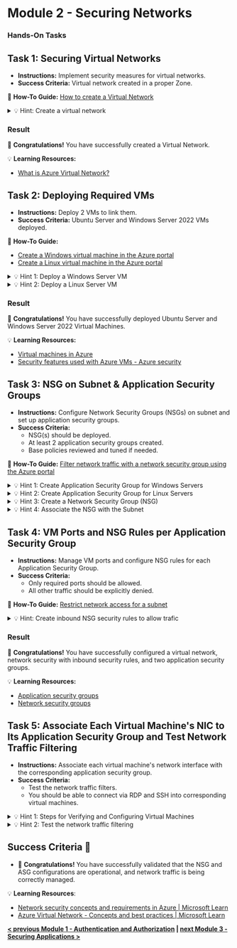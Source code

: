 # Module 2 - Securing Networks

### Hands-On Tasks

## Task 1: Securing Virtual Networks
- **Instructions:** Implement security measures for virtual networks.
- **Success Criteria:** Virtual network created in a proper Zone.
  
📘 **How-To Guide:** [How to create a Virtual Network](https://learn.microsoft.com/en-us/azure/virtual-network/quick-create-portal)

<details close>
<summary>💡 Hint: Create a virtual network</summary>
<br>

1. **Sign in to the Azure Portal**
   - Go to: [Azure Portal](https://portal.azure.com/).
   - **Note:** Use an account with the Owner or Contributor role in the Azure subscription you are using for this lab.

2. **Navigate to Virtual Networks**
   - In the Azure portal, use the **Search resources, services, and docs** text box at the top.
   - Type **Virtual networks** and press **Enter**.

3. **Create a Virtual Network**
   - On the **Virtual networks** blade, click **+ Create**.

4. **Configure Basic Settings**
   - On the **Basics** tab of the **Create virtual network** blade, specify the following settings and click **Next: IP Addresses**:
     - **Subscription:** Select the Azure subscription you are using for this lab.
     - **Resource group:** Click **Create new** and enter **MY_RG_CLOUD_ACADEMY**.
     - **Name:** Enter **CLOUDACADEMYVirtualNetwork**.
     - **Region:** Select **(Africa) South Africa North**.

5. **Configure IP Addresses**
   - On the **IP addresses** tab, set the **IPv4 address space** to **10.0.0.0/16**.
   - If needed, in the **Subnet name** column, click **default**, and on the **Edit subnet** blade, specify the following settings and click **Save**:
     - **Subnet name:** Enter **SRVSubnetwork**.
     - **Subnet address range:** Enter **10.0.0.0/24**.

6. **Review and Create**
   - Back on the **IP addresses** tab, click **Review + create**.
   - On the **Review + create** tab, click **Create**.

</details>

### Result
🎊 **Congratulations!** You have successfully created a Virtual Network.

💡 **Learning Resources:**
- [What is Azure Virtual Network?](https://learn.microsoft.com/en-us/azure/virtual-network/virtual-networks-overview)

## Task 2: Deploying Required VMs
- **Instructions:** Deploy 2 VMs to link them.
- **Success Criteria:** Ubuntu Server and Windows Server 2022 VMs deployed.

📘 **How-To Guide:** 
- [Create a Windows virtual machine in the Azure portal](https://learn.microsoft.com/en-us/azure/virtual-machines/windows/quick-create-portal)
- [Create a Linux virtual machine in the Azure portal](https://learn.microsoft.com/en-us/azure/virtual-machines/linux/quick-create-portal?tabs=ubuntu)

<details close>
<summary>💡 Hint 1: Deploy a Windows Server VM</summary>
<br>

## Creating Windows Server VM

1. **Navigation to Virtual Machines**
   - In the Azure portal, navigate to the **Virtual machines** blade.
   - Click **+ Create** and then select **+ Azure virtual machine** from the dropdown list.

2. **Configure Basic Settings for Windows VM**
   - On the **Basics** tab of the **Create a virtual machine** blade, specify the following settings:

     |Setting|Value|
     |---|---|
     |Subscription|Select the Azure subscription you are using for this lab|
     |Resource group|**MY_RG_CLOUD_ACADEMY**|
     |Virtual machine name|**CLOUDacademyVMwinSRV**|
     |Region|**(Africa) South Africa North**|
     |Image|**Windows Server 2022 Datacenter: Azure Edition - x64 Gen2**|
     |Size|**Standard D2s v3**|
     |Username|**Define your own user**|
     |Password|**Define your own password**|
     |Public inbound ports|**None**|
     |Already have a Windows Server license?|**No**|

     > **Note:** We will configure public inbound ports in the subsequent NSG task.

3. **Configure Disks**
   - Click **Next: Disks >**.
   - On the **Disks** tab, set the **OS disk type** to **Standard HDD**.
   - Click **Next: Networking >**.

4. **Configure Networking**
   - On the **Networking** tab, select the previously created network **WindowsSRVSubnetwork**.
   - Under **NIC network security group**, select **None**.

5. **Configure Management and Monitoring**
   - Click **Next: Management >**, then **Next: Monitoring >**.
   - On the **Monitoring** tab, ensure the following setting:

     |Setting|Value|
     |---|---|
     |Boot diagnostics|**Enabled with managed storage account (recommended)**|

6. **Review and Create**
   - Click **Review + create**.
   - On the **Review + create** blade, ensure that validation was successful and click **Create**.

</details>

<details close>
<summary>💡 Hint 2:  Deploy a Linux Server VM</summary>
<br>

## Creating Linux Server VM

1. **Navigation to Virtual Machines**
   - In the Azure portal, navigate to the **Virtual machines** blade.
   - Click **+ Create** and then select **+ Azure virtual machine** from the dropdown list.

2. **Configure Basic Settings for Linux VM**
   - On the **Basics** tab of the **Create a virtual machine** blade, specify the following settings:

     |Setting|Value|
     |---|---|
     |Subscription|Select the Azure subscription you are using for this lab|
     |Resource group|**MY_RG_CLOUD_ACADEMY**|
     |Virtual machine name|**CLOUDacademyVMlinuxSRV**|
     |Region|**(Africa) South Africa North**|
     |Image|**Ubuntu Server 24.04 LTS - x64 Gen2**|
     |Size|**Standard_B2ls_v2**|
     |Username|**Define your own user**|
     |Password|**Define your own password**|
     |Public inbound ports|**None**|

     > **Note:** We will configure public inbound ports in the subsequent NSG task.

3. **Configure Disks**
   - Click **Next: Disks >**.
   - On the **Disks** tab, set the **OS disk type** to **Standard HDD**.
   - Click **Next: Networking >**.

4. **Configure Networking**
   - On the **Networking** tab, select the previously created network **WindowsSRVSubnetwork**.
   - Under **NIC network security group**, select **None**.

5. **Configure Management and Monitoring**
   - Click **Next: Management >**, then **Next: Monitoring >**.
   - On the **Monitoring** tab, ensure the following setting:

     |Setting|Value|
     |---|---|
     |Boot diagnostics|**Enabled with managed storage account (recommended)**|

6. **Review and Create**
   - Click **Review + create**.
   - On the **Review + create** blade, ensure that validation was successful and click **Create**.

> **Note:** Wait for both virtual machines to be provisioned before continuing.

</details>

### Result
🎊 **Congratulations!** You have successfully deployed Ubuntu Server and Windows Server 2022 Virtual Machines.

💡 **Learning Resources:**
- [Virtual machines in Azure](https://learn.microsoft.com/en-us/azure/virtual-machines/overview)
- [Security features used with Azure VMs - Azure security](https://learn.microsoft.com/en-us/azure/security/fundamentals/virtual-machines-overview?toc=%2Fazure%2Fvirtual-machines%2Ftoc.json)

## Task 3: NSG on Subnet & Application Security Groups
- **Instructions:** Configure Network Security Groups (NSGs) on subnet and set up application security groups.
- **Success Criteria:**
  - NSG(s) should be deployed.
  - At least 2 application security groups created.
  - Base policies reviewed and tuned if needed.

📘 **How-To Guide:** [Filter network traffic with a network security group using the Azure portal](https://learn.microsoft.com/en-us/azure/virtual-network/tutorial-filter-network-traffic?tabs=portal)

<details close>
<summary>💡 Hint 1: Create Application Security Group for Windows Servers</summary>
<br>

### Create Application Security Group for Windows Servers

1. **Search for Application Security Groups**
   - In the Azure portal, type **Application security groups** in the **Search resources, services, and docs** text box at the top of the page and press **Enter**.

2. **Create a New Application Security Group**
   - On the **Application security groups** blade, click **+ Create**.

3. **Configure Basic Settings for Windows Security Group**
   - On the **Basics** tab, specify the following settings:

     |Setting|Value|
     |---|---|
     |Resource group|**MY_RG_CLOUD_ACADEMY**|
     |Name|**AsgWindowsServers**|
     |Region|**(Africa) South Africa North**|

     > **Note:** This group will be for the web servers.

4. **Review and Create**
   - Click **Review + create**, ensure the settings are correct, and click **Create**.

</details>

<details close>
<summary>💡 Hint 2: Create Application Security Group for Linux Servers</summary>
<br>

### Create Application Security Group for Linux Servers

5. **Create Another Application Security Group**
   - Navigate back to the **Application security groups** blade and click **+ Create**.

6. **Configure Basic Settings for Linux Security Group**
   - On the **Basics** tab, specify the following settings:

     |Setting|Value|
     |---|---|
     |Resource group|**MY_RG_CLOUD_ACADEMY**|
     |Name|**AsgLinuxServers**|
     |Region|**(Africa) South Africa North**|

     > **Note:** This group will be for the management servers.

7. **Review and Create**
   - Click **Review + create**, ensure the settings are correct, and click **Create**.

</details>

<details close>
<summary>💡 Hint 3: Create a Network Security Group (NSG)</summary>
<br>

## Create a Network Security Group (NSG)

### Create the NSG

1. **Search for Network Security Groups**
   - In the Azure portal, type **Network security groups** in the **Search resources, services, and docs** text box at the top of the page and press **Enter**.

2. **Create a New Network Security Group**
   - On the **Network security groups** blade, click **+ Create**.

3. **Configure Basic Settings for the NSG**
   - On the **Basics** tab, specify the following settings:

     |Setting|Value|
     |---|---|
     |Subscription|Select the Azure subscription you are using for this lab|
     |Resource group|**MY_RG_CLOUD_ACADEMY**|
     |Name|**accessNsg**|
     |Region|**(Africa) South Africa North**|

4. **Review and Create**
   - Click **Review + create**, ensure the settings are correct, and click **Create**.

</details>

<details close>
<summary>💡 Hint 4: Associate the NSG with the Subnet</summary>
<br>

### Associate the NSG with the Subnet

5. **Navigate to the Newly Created NSG**
   - In the Azure portal, navigate back to the **Network security groups** blade and click on the **accessNsg** entry.

6. **Associate the NSG with the Subnet**
   - On the **accessNsg** blade, in the **Settings** section, click **Subnets**.
   - Click **+ Associate**.

7. **Configure Association Settings**
   - On the **Associate subnet** blade, specify the following settings and click **OK**:

     |Setting|Value|
     |---|---|
     |Virtual network|**CLOUDACADEMYVirtualNetwork**|
     |Subnet|**default**|

</details>

## Task 4: VM Ports and NSG Rules per Application Security Group
- **Instructions:** Manage VM ports and configure NSG rules for each Application Security Group.
- **Success Criteria:**
  - Only required ports should be allowed.
  - All other traffic should be explicitly denied.

📘 **How-To Guide:** [Restrict network access for a subnet](https://learn.microsoft.com/en-us/azure/virtual-network/tutorial-restrict-network-access-to-resources?tabs=portal#restrict-network-access-for-a-subnet)

<details close>
<summary>💡 Hint: Create inbound NSG security rules to allow trafic</summary>
<br>

## Instructions for Configuring Inbound Security Rules

### Step 0: Define Your IP Address
Determine your IP address using any IP service, such as [WhatIsMyIP](https://whatismyipaddress.com/).

### Step 1: Access Inbound Security Rules
1. Navigate to the **accessNsg** blade.
2. In the **Settings** section, click on **Inbound security rules**.

### Step 2: Add SSH Inbound Rule
1. Review the default inbound security rules.
2. Click **+ Add** to create a new inbound security rule.
3. On the **Add inbound security rule** blade, configure the following settings to allow SSH (port 22) to the **AsgLinuxServers** application security group:

    | Setting                    | Value                                               |
    |----------------------------|-----------------------------------------------------|
    | Source                     | IP Address                                          |
    | Source IP addresses        | Your IP Address (from Step 0)                       |
    | Destination                | Application security group -> **AsgLinuxServers**   |
    | Destination port ranges    | **22**                                               |
    | Protocol                   | **TCP**                                              |
    | Priority                   | **100**                                              |
    | Name                       | **Allow-SSH-for-ME**                                 |

4. Click **Add** to finalize the new inbound rule.

### Step 3: Add RDP Inbound Rule
1. On the **accessNsg** blade, in the **Settings** section, click **Inbound security rules**.
2. Click **+ Add** to create a new inbound security rule.
3. On the **Add inbound security rule** blade, configure the following settings to allow RDP (port 3389) to the **AsgWindowsServers** application security group:

    | Setting                    | Value                                                    |
    |----------------------------|----------------------------------------------------------|
    | Source                     | IP Address                                               |
    | Source IP addresses        | Your IP Address (from Step 0)                            |
    | Destination                | Application security group -> **AsgWindowsServers**      |
    | Destination port ranges    | **3389**                                                 |
    | Protocol                   | **TCP**                                                  |
    | Priority                   | **110**                                                  |
    | Name                       | **Allow-RDP-for-ME**                                     |

4. Click **Add** to finalize the new inbound rule.

</details>

### Result
🎊 **Congratulations!** You have successfully configured a virtual network, network security with inbound security rules, and two application security groups.

💡 **Learning Resources:**
- [Application security groups](https://learn.microsoft.com/en-us/azure/virtual-network/application-security-groups)
- [Network security groups](https://learn.microsoft.com/en-us/azure/virtual-network/network-security-groups-overview)

## Task 5: Associate Each Virtual Machine's NIC to Its Application Security Group and Test Network Traffic Filtering
- **Instructions:** Associate each virtual machine's network interface with the corresponding application security group.
- **Success Criteria:**
  - Test the network traffic filters.
  - You should be able to connect via RDP and SSH into corresponding virtual machines.

<details close>
<summary>💡 Hint 1: Steps for Verifying and Configuring Virtual Machines </summary>
<br>

## Steps for Verifying and Configuring Virtual Machines

### Step 1: Verify Virtual Machines Status
1. In the Azure portal, navigate back to the **Virtual machines** blade.
2. Ensure that both virtual machines are listed and showing a **Running** status.

### Step 2: Configure **CLOUDacademyVMlinuxSRV**
1. From the list of virtual machines, click on **CLOUDacademyVMlinuxSRV**.
2. On the **CLOUDacademyVMlinuxSRV** blade, go to the **Networking** section.
3. Click **Network settings** and then select the **Application security groups** tab.
4. Click **+ Add application security groups**.
5. In the **Application security group** list, select **AsgLinuxServers** and click **Save**.

### Step 3: Configure **CLOUDacademyVMwinSRV**
1. Navigate back to the **Virtual machines** blade.
2. From the list of virtual machines, click on **CLOUDacademyVMwinSRV**.
3. On the **CLOUDacademyVMwinSRV** blade, go to the **Networking** section.
4. Click **Network settings** and then select the **Application security groups** tab.
5. Click **+ Add application security groups**.
6. In the **Application security group** list, select **AsgWindowsServers** and click **Save**.

</details>

<details close>
<summary>💡 Hint 2: Test the network traffic filtering </summary>
<br>

### Testing Network Traffic Filtering

### Step 1: Connect to **CLOUDacademyVMwinSRV** via RDP
1. Navigate back to the **CLOUDacademyVMwinSRV** virtual machine blade.
2. Click **Connect** and choose **RDP** from the drop-down menu.
3. Click **Download RDP File** and use it to connect to the **CLOUDacademyVMwinSRV** Azure VM via Remote Desktop.
4. When prompted, authenticate using the credentials provided in Task 2.

    > **Note**: Verify that the Remote Desktop connection is successful to confirm you can connect to **CLOUDacademyVMwinSRV** via RDP.

### Step 2: Connect to **CLOUDacademyVMlinuxSRV** via SSH
1. Open PowerShell on your local machine.
2. Use the following command to connect via SSH:

   ```sh
    ssh <YOUR_USER_CREATED>@<IP_ADDRESS_DEFINED_IN_STEP_0>
   ```

   Example:

   ```sh
    ssh nonether3@20.218.160.157
   ```

</details>

## Success Criteria 🎉
- 🎊 **Congratulations!** You have successfully validated that the NSG and ASG configurations are operational, and network traffic is being correctly managed.

💡 **Learning Resources**:
- [Network security concepts and requirements in Azure | Microsoft Learn](https://learn.microsoft.com/en-us/azure/security/fundamentals/network-overview) 
- [Azure Virtual Network - Concepts and best practices | Microsoft Learn](https://learn.microsoft.com/en-us/azure/virtual-network/concepts-and-best-practices)

 **[< previous Module 1 - Authentication and Authorization](../module-1/README.md) | [next Module 3 - Securing Applications >](../module-3/README.md)**
